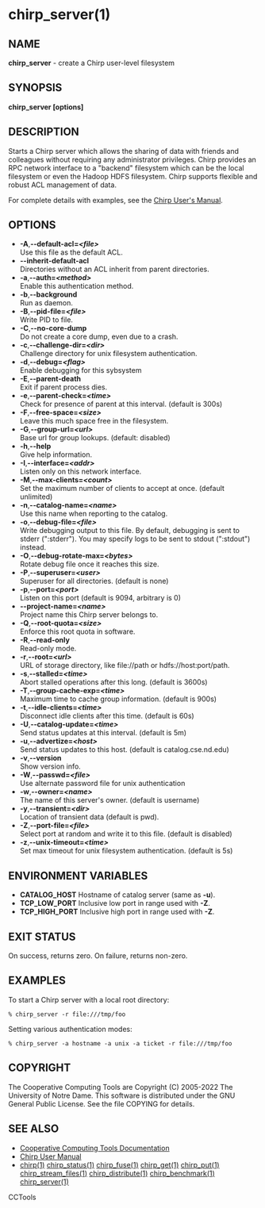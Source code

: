 






















# chirp_server(1)

## NAME
**chirp_server** - create a Chirp user-level filesystem

## SYNOPSIS
**chirp_server [options]**

## DESCRIPTION


Starts a Chirp server which allows the sharing of data with friends and
colleagues without requiring any administrator privileges.  Chirp provides an
RPC network interface to a "backend" filesystem which can be the local
filesystem or even the Hadoop HDFS filesystem. Chirp supports flexible and
robust ACL management of data.


For complete details with examples, see the [Chirp User's Manual](http://ccl.cse.nd.edu/software/manuals/chirp.html).

## OPTIONS


- **-A**,**--default-acl=_&lt;file&gt;_**<br />Use this file as the default ACL.
- **--inherit-default-acl**<br /> Directories without an ACL inherit from parent directories.
- **-a**,**--auth=_&lt;method&gt;_**<br />Enable this authentication method.
- **-b**,**--background**<br />Run as daemon.
- **-B**,**--pid-file=_&lt;file&gt;_**<br />Write PID to file.
- **-C**,**--no-core-dump**<br />Do not create a core dump, even due to a crash.
- **-c**,**--challenge-dir=_&lt;dir&gt;_**<br />Challenge directory for unix filesystem authentication.
- **-d**,**--debug=_&lt;flag&gt;_**<br />Enable debugging for this sybsystem
- **-E**,**--parent-death**<br />Exit if parent process dies.
- **-e**,**--parent-check=_&lt;time&gt;_**<br />Check for presence of parent at this interval. (default is 300s)
- **-F**,**--free-space=_&lt;size&gt;_**<br />Leave this much space free in the filesystem.
- **-G**,**--group-url=_&lt;url&gt;_**<br />Base url for group lookups. (default: disabled)
- **-h**,**--help**<br />Give help information.
- **-I**,**--interface=_&lt;addr&gt;_**<br />Listen only on this network interface.
- **-M**,**--max-clients=_&lt;count&gt;_**<br />Set the maximum number of clients to accept at once. (default unlimited)
- **-n**,**--catalog-name=_&lt;name&gt;_**<br />Use this name when reporting to the catalog.
- **-o**,**--debug-file=_&lt;file&gt;_**<br />Write debugging output to this file. By default, debugging is sent to stderr (":stderr"). You may specify logs to be sent to stdout (":stdout") instead.
- **-O**,**--debug-rotate-max=_&lt;bytes&gt;_**<br />Rotate debug file once it reaches this size.
- **-P**,**--superuser=_&lt;user&gt;_**<br />Superuser for all directories. (default is none)
- **-p**,**--port=_&lt;port&gt;_**<br />Listen on this port (default is 9094, arbitrary is 0)
- **--project-name=_&lt;name&gt;_**<br />Project name this Chirp server belongs to.
- **-Q**,**--root-quota=_&lt;size&gt;_**<br />Enforce this root quota in software.
- **-R**,**--read-only**<br />Read-only mode.
- **-r**,**--root=_&lt;url&gt;_**<br />URL of storage directory, like file://path or hdfs://host:port/path.
- **-s**,**--stalled=_&lt;time&gt;_**<br />Abort stalled operations after this long. (default is 3600s)
- **-T**,**--group-cache-exp=_&lt;time&gt;_**<br />Maximum time to cache group information. (default is 900s)
- **-t**,**--idle-clients=_&lt;time&gt;_**<br />Disconnect idle clients after this time. (default is 60s)
- **-U**,**--catalog-update=_&lt;time&gt;_**<br />Send status updates at this interval. (default is 5m)
- **-u**,**--advertize=_&lt;host&gt;_**<br />Send status updates to this host. (default is catalog.cse.nd.edu)
- **-v**,**--version**<br />Show version info.
- **-W**,**--passwd=_&lt;file&gt;_**<br />Use alternate password file for unix authentication
- **-w**,**--owner=_&lt;name&gt;_**<br />The name of this server's owner.  (default is username)
- **-y**,**--transient=_&lt;dir&gt;_**<br />Location of transient data (default is pwd).
- **-Z**,**--port-file=_&lt;file&gt;_**<br />Select port at random and write it to this file.  (default is disabled)
- **-z**,**--unix-timeout=_&lt;time&gt;_**<br />Set max timeout for unix filesystem authentication. (default is 5s)


## ENVIRONMENT VARIABLES


- **CATALOG_HOST** Hostname of catalog server (same as **-u**).
- **TCP_LOW_PORT** Inclusive low port in range used with **-Z**.
- **TCP_HIGH_PORT** Inclusive high port in range used with **-Z**.


## EXIT STATUS
On success, returns zero.  On failure, returns non-zero.

## EXAMPLES

To start a Chirp server with a local root directory:

```
% chirp_server -r file:///tmp/foo
```

Setting various authentication modes:

```
% chirp_server -a hostname -a unix -a ticket -r file:///tmp/foo
```

## COPYRIGHT
The Cooperative Computing Tools are Copyright (C) 2005-2022 The University of Notre Dame.  This software is distributed under the GNU General Public License.  See the file COPYING for details.

## SEE ALSO

- [Cooperative Computing Tools Documentation]("../index.html")
- [Chirp User Manual]("../chirp.html")
- [chirp(1)](chirp.md)  [chirp_status(1)](chirp_status.md)  [chirp_fuse(1)](chirp_fuse.md)  [chirp_get(1)](chirp_get.md)  [chirp_put(1)](chirp_put.md)  [chirp_stream_files(1)](chirp_stream_files.md)  [chirp_distribute(1)](chirp_distribute.md)  [chirp_benchmark(1)](chirp_benchmark.md)  [chirp_server(1)](chirp_server.md)


CCTools
